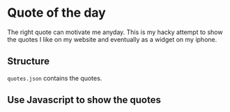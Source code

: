 # Quote of the day

The right quote can motivate me anyday. This is my hacky attempt to show the quotes I like on my website and eventually as a widget on my iphone. 

## Structure
`quotes.json` contains the quotes. 


## Use Javascript to show the quotes
